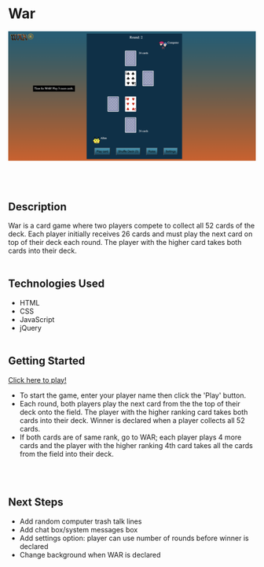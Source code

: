 
# War

![Game Image](images/gameImage1.png)

<br><br>

## Description

War is a card game where two players compete to collect all 52 cards of the deck. Each player initially receives 26 cards and must play the next card on top of their deck each round. The player with the higher card takes both cards into their deck. 
<br><br>

## Technologies Used

- HTML
- CSS
- JavaScript
- jQuery
<br><br>

## Getting Started

<a href="https://allenaxie.github.io/War/" target="_blank">Click here to play!</a>

- To start the game, enter your player name then click the 'Play' button.
- Each round, both players play the next card from the the top of their deck onto the field. The player with the higher ranking card takes both cards into their deck. Winner is declared when a player collects all 52 cards. 
- If both cards are of same rank, go to WAR; each player plays 4 more cards and the player with the higher ranking 4th card takes all the cards from the field into their deck. 


<br><br>

## Next Steps

- Add random computer trash talk lines
- Add chat box/system messages box
- Add settings option: player can use number of rounds before winner is declared
- Change background when WAR is declared
